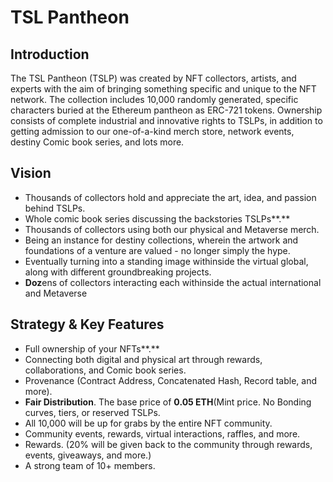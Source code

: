 # TSL Pantheon

## **Introduction**

The TSL Pantheon (TSLP) was created by NFT collectors, artists, and experts with the aim of bringing something specific and unique to the NFT network. The collection includes 10,000 randomly generated, specific characters buried at the Ethereum pantheon as ERC-721 tokens. Ownership consists of complete industrial and innovative rights to TSLPs, in addition to getting admission to our one-of-a-kind merch store, network events, destiny Comic book series, and lots more.

## **Vision**

* Thousands of collectors hold and appreciate the art, idea, and passion behind TSLPs.
* Whole comic book series discussing the backstories TSLPs**.**
* Thousands of collectors using both our physical and Metaverse merch.
* Being an instance for destiny collections, wherein the artwork and foundations of a venture are valued - no longer simply the hype.
* Eventually turning into a standing image withinside the virtual global, along with different groundbreaking projects.
* **Doz**ens of collectors interacting each withinside the actual international and Metaverse

## **Strategy & Key Features**

* Full ownership of your NFTs**.**
* Connecting both digital and physical art through rewards, collaborations, and Comic book series.
* Provenance (Contract Address, Concatenated Hash, Record table, and more).
* **Fair Distribution**. The base price of **0.05 ETH**(Mint price. No Bonding curves, tiers, or reserved TSLPs.
* All 10,000 will be up for grabs by the entire NFT community.
* Community events, rewards, virtual interactions, raffles, and more.
* Rewards. (20% will be given back to the community through rewards, events, giveaways, and more.)
* A strong team of 10+ members.
